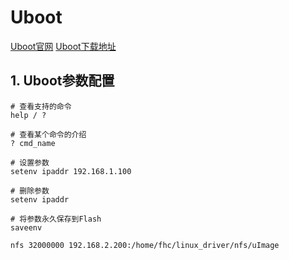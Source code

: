 # Uboot

[Uboot官网](http://www.denx.de/wiki/U-Boot/)
[Uboot下载地址](ftp://ftp.denx.de/pub/u-boot/)

## 1. Uboot参数配置

```
# 查看支持的命令
help / ?

# 查看某个命令的介绍
? cmd_name

# 设置参数
setenv ipaddr 192.168.1.100

# 删除参数
setenv ipaddr

# 将参数永久保存到Flash
saveenv

```

```
nfs 32000000 192.168.2.200:/home/fhc/linux_driver/nfs/uImage
```
